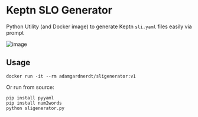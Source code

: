 # Keptn SLO Generator
Python Utility (and Docker image) to generate Keptn `sli.yaml` files easily via prompt

![image](https://user-images.githubusercontent.com/13639658/139191985-21395418-216d-482d-aad7-6a384c8cead1.png)

## Usage
```
docker run -it --rm adamgardnerdt/sligenerator:v1
```
Or run from source:

```
pip install pyyaml
pip install num2words
python sligenerator.py
```
